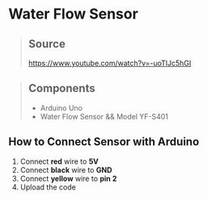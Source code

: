# Water Flow Sensor

>## Source
>https://www.youtube.com/watch?v=-uoTlJc5hGI

>## Components
>* Arduino Uno
>* Water Flow Sensor && Model YF-S401

## How to Connect Sensor with Arduino
1. Connect **red** wire to **5V**
2. Connect **black** wire to **GND**
3. Connect **yellow** wire to **pin 2**
4. Upload the code

